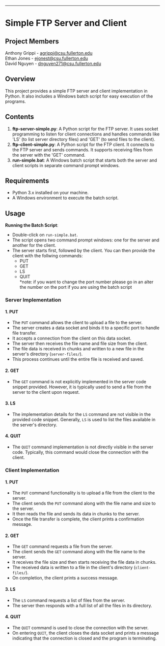 
---

# Simple FTP Server and Client

## Project Members
Anthony Grippi - agrippi@csu.fullerton.edu  
Ethan Jones - ejonest@csu.fullerton.edu  
David Nguyen - dnguyen271@csu.fullerton.edu

## Overview
This project provides a simple FTP server and client implementation in Python. It also includes a Windows batch script for easy execution of the programs.

## Contents
1. **ftp-server-simple.py**: A Python script for the FTP server. It uses socket programming to listen for client connections and handles commands like 'LS' (to list server directory files) and 'GET' (to send files to the client).
2. **ftp-client-simple.py**: A Python script for the FTP client. It connects to the FTP server and sends commands. It supports receiving files from the server with the 'GET' command.
3. **run-simple.bat**: A Windows batch script that starts both the server and client scripts in separate command prompt windows.

## Requirements
- Python 3.x installed on your machine.
- A Windows environment to execute the batch script.

## Usage
**Running the Batch Script**:
   - Double-click on `run-simple.bat`.
   - The script opens two command prompt windows: one for the server and another for the client.
   - The server starts first, followed by the client. You can then provide the client with the follwing commands:
      - PUT <filename>
      - GET <filename>
      - LS
      - QUIT  
*note: if you want to change the port number please go in an alter the number on the port if you are using the
     batch script

### Server Implementation

#### 1. PUT
- The `PUT` command allows the client to upload a file to the server.
- The server creates a data socket and binds it to a specific port to handle file transfer.
- It accepts a connection from the client on this data socket.
- The server then receives the file name and file size from the client.
- The file data is received in chunks and written to a new file in the server's directory (`server-files/`).
- This process continues until the entire file is received and saved.

#### 2. GET
- The `GET` command is not explicitly implemented in the server code snippet provided. However, it is typically used to send a file from the server to the client upon request.

#### 3. LS
- The implementation details for the `LS` command are not visible in the provided code snippet. Generally, `LS` is used to list the files available in the server's directory.

#### 4. QUIT
- The `QUIT` command implementation is not directly visible in the server code. Typically, this command would close the connection with the client.

### Client Implementation

#### 1. PUT
- The `PUT` command functionality is to upload a file from the client to the server.
- The client sends the `PUT` command along with the file name and size to the server.
- It then reads the file and sends its data in chunks to the server.
- Once the file transfer is complete, the client prints a confirmation message.

#### 2. GET
- The `GET` command requests a file from the server.
- The client sends the `GET` command along with the file name to the server.
- It receives the file size and then starts receiving the file data in chunks.
- The received data is written to a file in the client's directory (`client-files/`).
- On completion, the client prints a success message.

#### 3. LS
- The `LS` command requests a list of files from the server.
- The server then responds with a full list of all the files in its directory.

#### 4. QUIT
- The `QUIT` command is used to close the connection with the server.
- On entering `QUIT`, the client closes the data socket and prints a message indicating that the connection is closed and the program is terminating.
